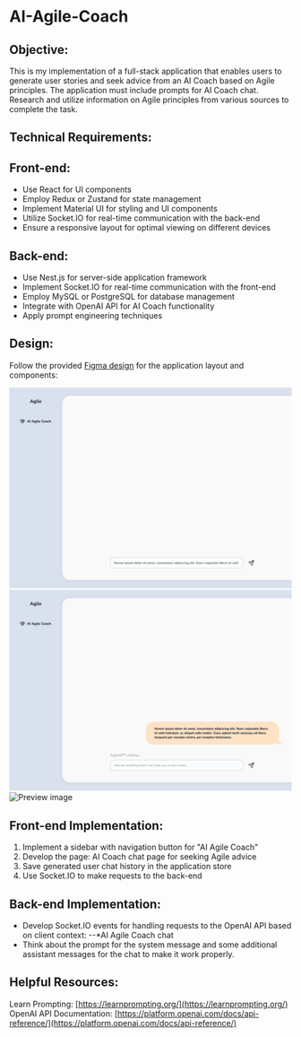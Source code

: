 # AI-Agile-Coach
## Objective:
This is my implementation of a full-stack application that enables users to generate user stories and seek advice from an AI Coach based on Agile principles. The application must include prompts for AI Coach chat. Research and utilize information on Agile principles from various sources to complete the task.

## Technical Requirements:
## Front-end:
* Use React for UI components
* Employ Redux or Zustand for state management
* Implement Material UI for styling and UI components
* Utilize Socket.IO for real-time communication with the back-end
* Ensure a responsive layout for optimal viewing on different devices

## Back-end:
* Use Nest.js for server-side application framework
* Implement Socket.IO for real-time communication with the front-end
* Employ MySQL or PostgreSQL for database management
* Integrate with OpenAI API for AI Coach functionality
* Apply prompt engineering techniques

## Design:
Follow the provided [Figma design](https://www.figma.com/file/T3hfRXuZNCXEmNpru6UpQ1/Agile-Test-task?type=design&node-id=2902-6857&t=VAmxWRccQdZqRPqq-4)
 for the application layout and
components:

![Preview image](/DOC/screen_1_start.png)
![Preview image](./DOC/screen_2_first.png)
![Preview image](./DOC/screen_1_last.png)

## Front-end Implementation:
1. Implement a sidebar with navigation button for "AI Agile Coach"
2. Develop the page: AI Coach chat page for seeking Agile advice
3. Save generated user chat history in the application store
4. Use Socket.IO to make requests to the back-end

## Back-end Implementation:
* Develop Socket.IO events for handling requests to the OpenAI API
based on client context:
--*AI Agile Coach chat
* Think about the prompt for the system message and some additional
assistant messages for the chat to make it work properly.

## Helpful Resources:
Learn Prompting: [https://learnprompting.org/](https://learnprompting.org/)
OpenAI API Documentation:
[https://platform.openai.com/docs/api-reference/](https://platform.openai.com/docs/api-reference/)
